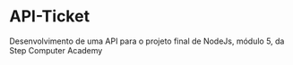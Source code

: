 # API-Ticket
Desenvolvimento de uma API para o projeto final de NodeJs, módulo 5, da Step Computer Academy
